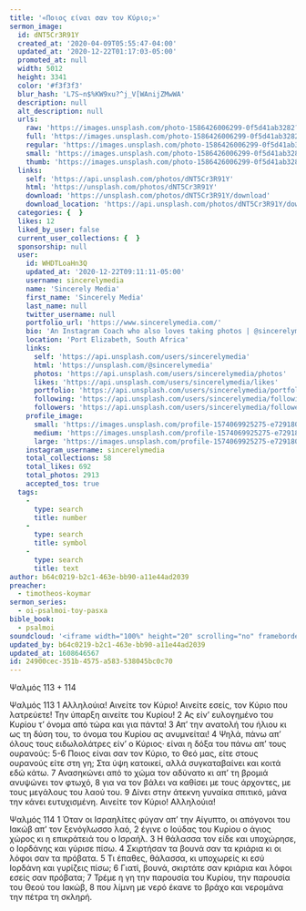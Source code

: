 ```yaml
---
title: '«Ποιος είναι σαν τον Κύριο;»'
sermon_image:
  id: dNT5Cr3R91Y
  created_at: '2020-04-09T05:55:47-04:00'
  updated_at: '2020-12-22T01:17:03-05:00'
  promoted_at: null
  width: 5012
  height: 3341
  color: '#f3f3f3'
  blur_hash: 'L7S~n$%KW9xu?^j_V[WAnijZMwWA'
  description: null
  alt_description: null
  urls:
    raw: 'https://images.unsplash.com/photo-1586426006299-0f5d41ab3282?ixid=MXwxNjM3NDl8MHwxfHNlYXJjaHw2fHxlYXN0ZXJ8ZW58MHx8fA&ixlib=rb-1.2.1'
    full: 'https://images.unsplash.com/photo-1586426006299-0f5d41ab3282?crop=entropy&cs=srgb&fm=jpg&ixid=MXwxNjM3NDl8MHwxfHNlYXJjaHw2fHxlYXN0ZXJ8ZW58MHx8fA&ixlib=rb-1.2.1&q=85'
    regular: 'https://images.unsplash.com/photo-1586426006299-0f5d41ab3282?crop=entropy&cs=tinysrgb&fit=max&fm=jpg&ixid=MXwxNjM3NDl8MHwxfHNlYXJjaHw2fHxlYXN0ZXJ8ZW58MHx8fA&ixlib=rb-1.2.1&q=80&w=1080'
    small: 'https://images.unsplash.com/photo-1586426006299-0f5d41ab3282?crop=entropy&cs=tinysrgb&fit=max&fm=jpg&ixid=MXwxNjM3NDl8MHwxfHNlYXJjaHw2fHxlYXN0ZXJ8ZW58MHx8fA&ixlib=rb-1.2.1&q=80&w=400'
    thumb: 'https://images.unsplash.com/photo-1586426006299-0f5d41ab3282?crop=entropy&cs=tinysrgb&fit=max&fm=jpg&ixid=MXwxNjM3NDl8MHwxfHNlYXJjaHw2fHxlYXN0ZXJ8ZW58MHx8fA&ixlib=rb-1.2.1&q=80&w=200'
  links:
    self: 'https://api.unsplash.com/photos/dNT5Cr3R91Y'
    html: 'https://unsplash.com/photos/dNT5Cr3R91Y'
    download: 'https://unsplash.com/photos/dNT5Cr3R91Y/download'
    download_location: 'https://api.unsplash.com/photos/dNT5Cr3R91Y/download'
  categories: {  }
  likes: 12
  liked_by_user: false
  current_user_collections: {  }
  sponsorship: null
  user:
    id: WHDTLoaHn3Q
    updated_at: '2020-12-22T09:11:11-05:00'
    username: sincerelymedia
    name: 'Sincerely Media'
    first_name: 'Sincerely Media'
    last_name: null
    twitter_username: null
    portfolio_url: 'https://www.sincerelymedia.com/'
    bio: 'An Instagram Coach who also loves taking photos | @sincerelymedia'
    location: 'Port Elizabeth, South Africa'
    links:
      self: 'https://api.unsplash.com/users/sincerelymedia'
      html: 'https://unsplash.com/@sincerelymedia'
      photos: 'https://api.unsplash.com/users/sincerelymedia/photos'
      likes: 'https://api.unsplash.com/users/sincerelymedia/likes'
      portfolio: 'https://api.unsplash.com/users/sincerelymedia/portfolio'
      following: 'https://api.unsplash.com/users/sincerelymedia/following'
      followers: 'https://api.unsplash.com/users/sincerelymedia/followers'
    profile_image:
      small: 'https://images.unsplash.com/profile-1574069925275-e7291803b9f6image?ixlib=rb-1.2.1&q=80&fm=jpg&crop=faces&cs=tinysrgb&fit=crop&h=32&w=32'
      medium: 'https://images.unsplash.com/profile-1574069925275-e7291803b9f6image?ixlib=rb-1.2.1&q=80&fm=jpg&crop=faces&cs=tinysrgb&fit=crop&h=64&w=64'
      large: 'https://images.unsplash.com/profile-1574069925275-e7291803b9f6image?ixlib=rb-1.2.1&q=80&fm=jpg&crop=faces&cs=tinysrgb&fit=crop&h=128&w=128'
    instagram_username: sincerelymedia
    total_collections: 58
    total_likes: 692
    total_photos: 2913
    accepted_tos: true
  tags:
    -
      type: search
      title: number
    -
      type: search
      title: symbol
    -
      type: search
      title: text
author: b64c0219-b2c1-463e-bb90-a11e44ad2039
preacher:
  - timotheos-koymar
sermon_series:
  - oi-psalmoi-toy-pasxa
bible_book:
  - psalmoi
soundcloud: '<iframe width="100%" height="20" scrolling="no" frameborder="no" allow="autoplay" src="https://w.soundcloud.com/player/?url=https%3A//api.soundcloud.com/tracks/727362523%3Fsecret_token%3Ds-aSiDh&color=%23ff5500&inverse=false&auto_play=false&show_user=true"></iframe>'
updated_by: b64c0219-b2c1-463e-bb90-a11e44ad2039
updated_at: 1608646567
id: 24900cec-351b-4575-a583-538045bc0c70
---
```

Ψαλμός 113 + 114

Ψαλμός 113
1 Αλληλούια! Αινείτε τον Κύριο!
Αινείτε εσείς, τον Κύριο που λατρεύετε!
Την ύπαρξη αινείτε του Κυρίου!
2 Ας είν’ ευλογημένο του Κυρίου τ’ όνομα από τώρα και για πάντα!
3 Απ’ την ανατολή του ήλιου κι ως τη δύση του, το όνομα του Κυρίου ας ανυμνείται!
4 Ψηλά, πάνω απ’ όλους τους ειδωλολάτρες είν’ ο Κύριος·
είναι η δόξα του πάνω απ’ τους ουρανούς:
5-6 Ποιος είναι σαν τον Κύριο, το Θεό μας, είτε στους ουρανούς είτε στη γη;
Στα ύψη κατοικεί, αλλά συγκαταβαίνει και κοιτά εδώ κάτω.
7 Ανασηκώνει από το χώμα τον αδύνατο κι απ’ τη βρομιά ανυψώνει τον φτωχό, 8 για να τον βάλει να καθίσει με τους άρχοντες, με τους μεγάλους του λαού του.
9 Δίνει στην άτεκνη γυναίκα σπιτικό, μάνα την κάνει ευτυχισμένη.
Αινείτε τον Κύριο! Αλληλούια!

Ψαλμός 114
1 Όταν οι Ισραηλίτες φύγαν απ’ την Αίγυπτο, οι απόγονοι του Ιακώβ απ’ τον ξενόγλωσσο λαό, 2 έγινε ο Ιούδας του Κυρίου ο άγιος χώρος κι η επικράτειά του ο Ισραήλ.
3 Η θάλασσα τον είδε και υποχώρησε, ο Ιορδάνης και γύρισε πίσω.
4 Σκιρτήσαν τα βουνά σαν τα κριάρια κι οι λόφοι σαν τα πρόβατα.
5 Τι έπαθες, θάλασσα, κι υποχωρείς κι εσύ Ιορδάνη και γυρίζεις πίσω;
6 Γιατί, βουνά, σκιρτάτε σαν κριάρια και λόφοι εσείς σαν πρόβατα;
7 Τρέμε η γη την παρουσία του Κυρίου, την παρουσία του Θεού του Ιακώβ,
8 που λίμνη με νερό έκανε το βράχο και νερομάνα την πέτρα τη σκληρή.
